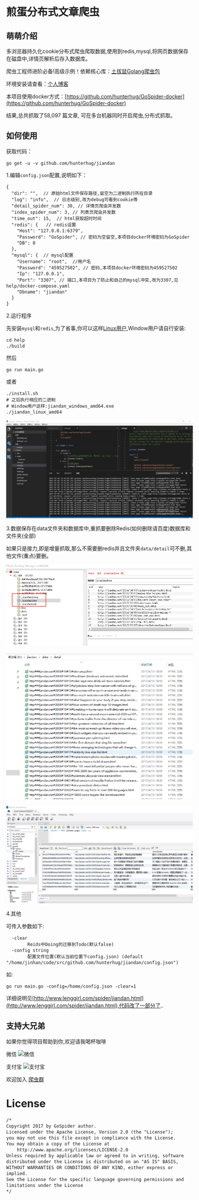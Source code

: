 # 煎蛋分布式文章爬虫

## 萌萌介绍

多浏览器持久化cookie分布式爬虫爬取数据,使用到redis,mysql,将网页数据保存在磁盘中,详情页解析后存入数据库。

爬虫工程师进阶必备!高级示例！依赖核心库：[土拔鼠Golang爬虫包](https://github.com/hunterhug/GoSpider)

环境安装请查看：[个人博客](http://www.lenggirl.com/tool/gospider-env.html)

本项目使用docker方式：[https://github.com/hunterhug/GoSpider-docker](https://github.com/hunterhug/GoSpider-docker)

结果,总共抓取了58,097 篇文章, 可在多台机器同时开启爬虫,分布式抓取。

## 如何使用

获取代码：

```
go get -u -v github.com/hunterhug/jiandan
```

1.编辑`config.json`配置,说明如下：

```
{
  "dir": "",  // 原始html文件保存路径,留空为二进制执行所在目录
  "log": "info",  // 日志级别,改为debug可看到cookie等
  "detail_spider_num": 30, // 详情页爬虫并发数
  "index_spider_num": 3, // 列表页爬虫并发数
  "time_out": 15,  // html获取超时时间
  "redis": {   // redis设置
    "Host": "127.0.0.1:6379",
    "Password": "GoSpider", // 密码为空留空,本项目docker环境密码为GoSpider
    "DB": 0
  },
  "mysql": {  // mysql配置
    "Username": "root",  //用户名
    "Password": "459527502", // 密码,本项目docker环境密码为459527502
    "Ip": "127.0.0.1",
    "Port": "3307", // 端口,本项目为了防止和自己的mysql冲突,改为3307,见help/docker-compose.yaml
    "Dbname": "jiandan"
  }
}

```

2.运行程序

先安装`mysql`和`redis`,为了省事,你可以这样[Linux用户](help/README.md),Window用户请自行安装:

```
cd help
./build
```

然后

```
go run main.go
```

或者

```
./install.sh 
# 之后执行相应的二进制
# Window用户这样:jiandan_windows_amd64.exe 
./jiandan_linux_amd64
```

![](doc/jiandan/xx.png)

3.数据保存在data文件夹和数据库中,重抓要删除Redis(如何删除请百度)数据库和文件夹(全部)

如果只是接力,即是增量抓取,那么不需要删redis并且文件夹`data/detail`可不删,其他文件(重点)要删。

![](doc/jiandan/redis.png)

![](doc/jiandan/file.png)

![](doc/jiandan/mysql.png)

4.其他

可传入参数如下:
```
  -clear
        Reids中Doing的迁移到Todo(默认false)
  -config string
        配置文件位置(默认当前位置下config.json) (default "/home/jinhan/code/src/github.com/hunterhug/jiandan/config.json")

```

如:

```
go run main.go -config=/home/config.json -clear=1
```

详细说明见[http://www.lenggirl.com/spider/jiandan.html](http://www.lenggirl.com/spider/jiandan.html),代码改了一部分了..

## 支持大兄弟

如果你觉得项目帮助到你,欢迎请我喝杯咖啡

微信
![微信](https://raw.githubusercontent.com/hunterhug/hunterhug.github.io/master/static/jpg/wei.png)

支付宝
![支付宝](https://raw.githubusercontent.com/hunterhug/hunterhug.github.io/master/static/jpg/ali.png)

欢迎加入 [爬虫群](https://segmentfault.com/g/1570000010693834)

# License

```
/*
Copyright 2017 by GoSpider author.
Licensed under the Apache License, Version 2.0 (the "License");
you may not use this file except in compliance with the License.
You may obtain a copy of the License at
    http://www.apache.org/licenses/LICENSE-2.0
Unless required by applicable law or agreed to in writing, software
distributed under the License is distributed on an "AS IS" BASIS,
WITHOUT WARRANTIES OR CONDITIONS OF ANY KIND, either express or implied.
See the License for the specific language governing permissions and
limitations under the License
*/
```